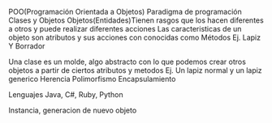 POO(Programación Orientada a Objetos)
Paradigma de programación
Clases y Objetos
Objetos(Entidades)Tienen rasgos que los hacen diferentes a otros y puede realizar diferentes acciones
Las caracteristicas de un objeto son atributos
y sus acciones con conocidas como Métodos
Ej. Lapiz Y Borrador

Una clase es un molde, algo abstracto con lo que podemos crear otros objetos a partir de ciertos atributos y metodos
Ej. Un lapiz normal y un lapiz generico
Herencia
Polimorfismo
Encapsulamiento

Lenguajes
Java, C#, Ruby, Python

Instancia, generacion de nuevo objeto

```

```

